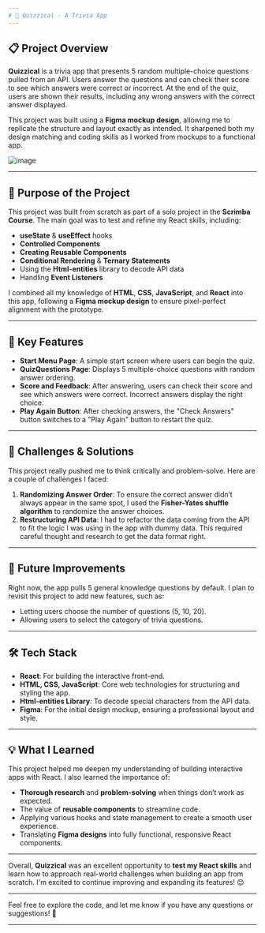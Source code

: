```yaml
---
# 🧠 Quizzical - A Trivia App
---
```


## 📋 Project Overview

**Quizzical** is a trivia app that presents 5 random multiple-choice questions pulled from an API. Users answer the questions and can check their score to see which answers were correct or incorrect. At the end of the quiz, users are shown their results, including any wrong answers with the correct answer displayed.

This project was built using a **Figma mockup design**, allowing me to replicate the structure and layout exactly as intended. It sharpened both my design matching and coding skills as I worked from mockups to a functional app.

![image](https://github.com/user-attachments/assets/536e307f-00e4-4bd9-93d6-44c392b44045)


---

## 🎯 Purpose of the Project

This project was built from scratch as part of a solo project in the **Scrimba Course**. The main goal was to test and refine my React skills, including:

- **useState** & **useEffect** hooks
- **Controlled Components**
- **Creating Reusable Components**
- **Conditional Rendering** & **Ternary Statements**
- Using the **Html-entities** library to decode API data
- Handling **Event Listeners**

I combined all my knowledge of **HTML**, **CSS**, **JavaScript**, and **React** into this app, following a **Figma mockup design** to ensure pixel-perfect alignment with the prototype.

---

## 🧠 Key Features

- **Start Menu Page**: A simple start screen where users can begin the quiz.
- **QuizQuestions Page**: Displays 5 multiple-choice questions with random answer ordering.
- **Score and Feedback**: After answering, users can check their score and see which answers were correct. Incorrect answers display the right choice.
- **Play Again Button**: After checking answers, the "Check Answers" button switches to a "Play Again" button to restart the quiz.

---

## 🚀 Challenges & Solutions

This project really pushed me to think critically and problem-solve. Here are a couple of challenges I faced:

1. **Randomizing Answer Order**: To ensure the correct answer didn’t always appear in the same spot, I used the **Fisher-Yates shuffle algorithm** to randomize the answer choices.
2. **Restructuring API Data**: I had to refactor the data coming from the API to fit the logic I was using in the app with dummy data. This required careful thought and research to get the data format right.

---

## 🔧 Future Improvements

Right now, the app pulls 5 general knowledge questions by default. I plan to revisit this project to add new features, such as:

- Letting users choose the number of questions (5, 10, 20).
- Allowing users to select the category of trivia questions.

---

## 🛠️ Tech Stack

- **React**: For building the interactive front-end.
- **HTML, CSS, JavaScript**: Core web technologies for structuring and styling the app.
- **Html-entities Library**: To decode special characters from the API data.
- **Figma**: For the initial design mockup, ensuring a professional layout and style.

---

## 💡 What I Learned

This project helped me deepen my understanding of building interactive apps with React. I also learned the importance of:

- **Thorough research** and **problem-solving** when things don’t work as expected.
- The value of **reusable components** to streamline code.
- Applying various hooks and state management to create a smooth user experience.
- Translating **Figma designs** into fully functional, responsive React components.

---

Overall, **Quizzical** was an excellent opportunity to **test my React skills** and learn how to approach real-world challenges when building an app from scratch. I'm excited to continue improving and expanding its features! 😊

---

Feel free to explore the code, and let me know if you have any questions or suggestions! 🎉

---
